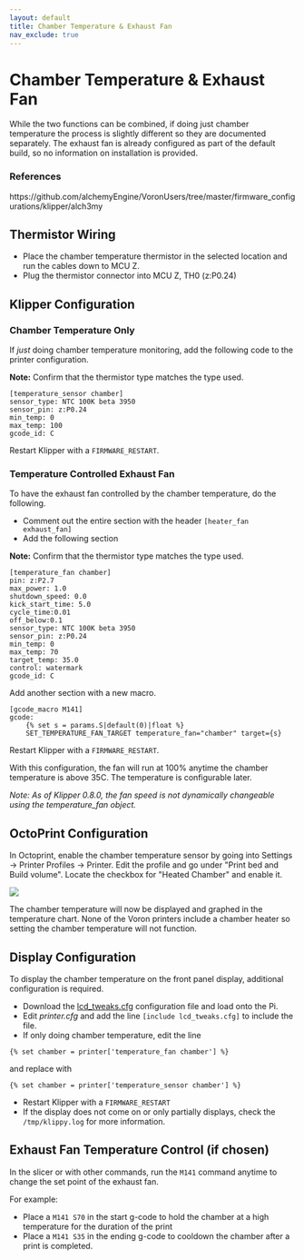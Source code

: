 ```yaml
---
layout: default
title: Chamber Temperature & Exhaust Fan
nav_exclude: true
---
```


# Chamber Temperature & Exhaust Fan

While the two functions can be combined, if doing just chamber temperature the process is slightly different so they are documented separately.  The exhaust fan is already configured as part of the default build, so no information on installation is provided.

### References

https\://github.com/alchemyEngine/VoronUsers/tree/master/firmware_configurations/klipper/alch3my

## Thermistor Wiring

- Place the chamber temperature thermistor in the selected location and run the cables down to MCU Z.
- Plug the thermistor connector into MCU Z, TH0 (z:P0.24)

## Klipper Configuration

### Chamber Temperature Only

If _just_ doing chamber temperature monitoring, add the following code to the printer configuration.

**Note:** Confirm that the thermistor type matches the type used.

```
[temperature_sensor chamber]
sensor_type: NTC 100K beta 3950
sensor_pin: z:P0.24
min_temp: 0
max_temp: 100
gcode_id: C
```

Restart Klipper with a `FIRMWARE_RESTART`.

### Temperature Controlled Exhaust Fan

To have the exhaust fan controlled by the chamber temperature, do the following.

- Comment out the entire section with the header `[heater_fan exhaust_fan]`
- Add the following section

**Note:** Confirm that the thermistor type matches the type used.

```
[temperature_fan chamber]
pin: z:P2.7
max_power: 1.0
shutdown_speed: 0.0
kick_start_time: 5.0
cycle_time:0.01
off_below:0.1
sensor_type: NTC 100K beta 3950
sensor_pin: z:P0.24
min_temp: 0
max_temp: 70
target_temp: 35.0
control: watermark
gcode_id: C
```

Add another section with a new macro.

<!-- {% raw %} -->

```
[gcode_macro M141]
gcode:
    {% set s = params.S|default(0)|float %}
    SET_TEMPERATURE_FAN_TARGET temperature_fan="chamber" target={s}
```

<!-- {% endraw %} -->

Restart Klipper with a `FIRMWARE_RESTART`.

With this configuration, the fan will run at 100% anytime the chamber temperature is above 35C.  The temperature is configurable later.

_Note: As of Klipper 0.8.0, the fan speed is not dynamically changeable using the temperature_fan object._

## OctoPrint Configuration

In Octoprint, enable the chamber temperature sensor by going into  Settings -> Printer Profiles -> Printer.  Edit the profile and go under "Print bed and Build volume".  Locate the checkbox for "Heated Chamber" and enable it.

![](./images/octoprint_chamber_temp_checkbox.png)

The chamber temperature will now be displayed and graphed in the temperature chart.  None of the Voron printers include a chamber heater so setting the chamber temperature will not function.

## Display Configuration

To display the chamber temperature on the front panel display, additional configuration is required.

- Download the [lcd_tweaks.cfg](./lcd_tweaks.cfg) configuration file and load onto the Pi.
- Edit _printer.cfg_ and add the line `[include lcd_tweaks.cfg]` to include the file.
- If only doing chamber temperature, edit the line

<!-- {% raw %} -->

```
{% set chamber = printer['temperature_fan chamber'] %}
```

<!-- {% endraw %} -->

and replace with

<!-- {% raw %} -->

```
{% set chamber = printer['temperature_sensor chamber'] %}
```

<!-- {% endraw %} -->

- Restart Klipper with a `FIRMWARE_RESTART`
- If the display does not come on or only partially displays, check the `/tmp/klippy.log` for more information.

## Exhaust Fan Temperature Control (if chosen)

In the slicer or with other commands, run the `M141` command anytime to change the set point of the exhaust fan.

For example:

- Place a `M141 S70` in the start g-code to hold the chamber at a high temperature for the duration of the print
- Place a `M141 S35` in the ending g-code to cooldown the chamber after a print is completed.
